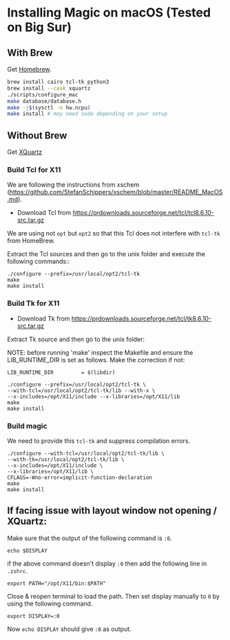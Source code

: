 # Installing Magic on macOS (Tested on Big Sur)
## With Brew
Get [Homebrew](https://brew.sh).

```sh
brew install cairo tcl-tk python3
brew install --cask xquartz
./scripts/configure_mac
make database/database.h
make -j$(sysctl -n hw.ncpu)
make install # may need sudo depending on your setup
```

## Without Brew
Get [XQuartz](https://github.com/XQuartz/XQuartz)

### Build Tcl for X11

We are following the instructions from xschem (https://github.com/StefanSchippers/xschem/blob/master/README_MacOS.md). 

* Download Tcl from https://prdownloads.sourceforge.net/tcl/tcl8.6.10-src.tar.gz

We are using not `opt` but `opt2` so that this Tcl does not interfere with `tcl-tk` from HomeBrew.

Extract the Tcl sources and then go to the unix folder and execute the following commands::
```
./configure --prefix=/usr/local/opt2/tcl-tk  
make
make install
```

### Build Tk for X11

* Download Tk from https://prdownloads.sourceforge.net/tcl/tk8.6.10-src.tar.gz

Extract Tk source and then go to the unix folder:

NOTE: before running 'make' inspect the Makefile and ensure the LIB_RUNTIME_DIR is set as follows. Make the correction if not:
```
LIB_RUNTIME_DIR         = $(libdir)
```

```
./configure --prefix=/usr/local/opt2/tcl-tk \
--with-tcl=/usr/local/opt2/tcl-tk/lib --with-x \
--x-includes=/opt/X11/include --x-libraries=/opt/X11/lib  
make
make install
```

### Build magic

We need to provide this `tcl-tk` and suppress compilation errors.

```
./configure --with-tcl=/usr/local/opt2/tcl-tk/lib \
--with-tk=/usr/local/opt2/tcl-tk/lib \
--x-includes=/opt/X11/include \
--x-libraries=/opt/X11/lib \
CFLAGS=-Wno-error=implicit-function-declaration
make
make install
```

## If facing issue with layout window not opening / XQuartz:
Make sure that the output of the following command is ```:0```.
```
echo $DISPLAY
```
if the above command doesn't display ```:0``` then add the following line in ```.zshrc```.
```
export PATH="/opt/X11/bin:$PATH"
```
Close & reopen terminal to load the path. Then set display manually to ```0``` by using the following command.
```
export DISPLAY=:0
```
Now  ```echo DISPLAY``` should give ```:0``` as output.